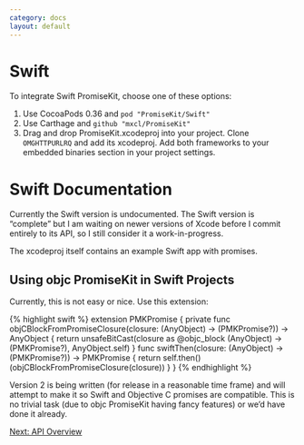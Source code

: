 ```yaml
---
category: docs
layout: default
---
```


# Swift

To integrate Swift PromiseKit, choose one of these options:

1. Use CocoaPods 0.36 and `pod "PromiseKit/Swift"`
2. Use Carthage and `github "mxcl/PromiseKit"`
3. Drag and drop PromiseKit.xcodeproj into your project. Clone `OMGHTTPURLRQ` and add its xcodeproj. Add both frameworks to your embedded binaries section in your project settings.

# Swift Documentation

Currently the Swift version is undocumented. The Swift version is “complete” but I am waiting on newer versions of Xcode before I commit entirely to its API, so I still consider it a work-in-progress.

The xcodeproj itself contains an example Swift app with promises.

## Using objc PromiseKit in Swift Projects

Currently, this is not easy or nice. Use this extension:

{% highlight swift %}
extension PMKPromise {
    private func objCBlockFromPromiseClosure(closure: (AnyObject) -> (PMKPromise?)) -> AnyObject {
        return unsafeBitCast(closure as @objc_block (AnyObject) -> (PMKPromise?), AnyObject.self)
    }
    func swiftThen(closure: (AnyObject) -> (PMKPromise?)) -> PMKPromise {
        return self.then()(objCBlockFromPromiseClosure(closure))
    }
}
{% endhighlight %}

Version 2 is being written (for release in a reasonable time frame) and will attempt to make it so Swift and Objective C promises are compatible. This is no trivial task (due to objc PromiseKit having fancy features) or we’d have done it already.

<div><a class="pagination" href="/api">Next: API Overview</a></div>

